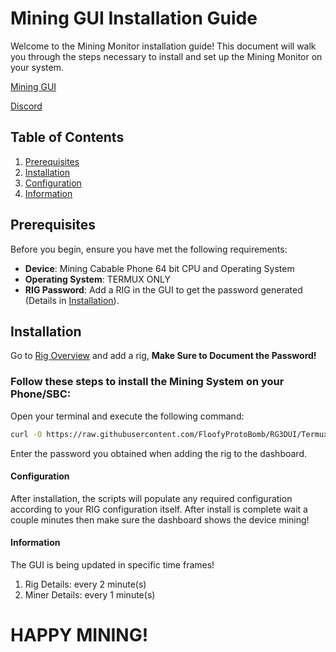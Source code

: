 # Mining GUI Installation Guide

Welcome to the Mining Monitor installation guide! This document will walk you through the steps necessary to install and set up the Mining Monitor on your system.

[Mining GUI](https://api.rg3d.eu:8443)

[Discord](https://discord.gg/P5BmXK8dkp)

## Table of Contents
1. [Prerequisites](#prerequisites)
2. [Installation](#installation)
3. [Configuration](#configuration)
4. [Information](#information)

## Prerequisites

Before you begin, ensure you have met the following requirements:
- **Device**: Mining Cabable Phone 64 bit CPU and Operating System
- **Operating System**: TERMUX ONLY
- **RIG Password**: Add a RIG in the GUI to get the password generated (Details in [Installation](#installation)).

## Installation

Go to [Rig Overview](https://api.rg3d.eu:8443/rig_overview.php) and add a rig, **Make Sure to Document the Password!**

### Follow these steps to install the Mining System on your Phone/SBC:

Open your terminal and execute the following command:

```sh
curl -O https://raw.githubusercontent.com/FloofyProtoBomb/RG3DUI/Termux/install_termux_noroot.sh >/dev/null 2>&1 && chmod +x install_termux_noroot.sh && ./install_termux_noroot.sh
```
Enter the password you obtained when adding the rig to the dashboard.

#### Configuration

After installation, the scripts will populate any required configuration according to your RIG configuration itself.
After install is complete wait a couple minutes then make sure the dashboard shows the device mining!

#### Information

The GUI is being updated in specific time frames!

1. Rig Details: every 2 minute(s)
2. Miner Details: every 1 minute(s)

# HAPPY MINING!
